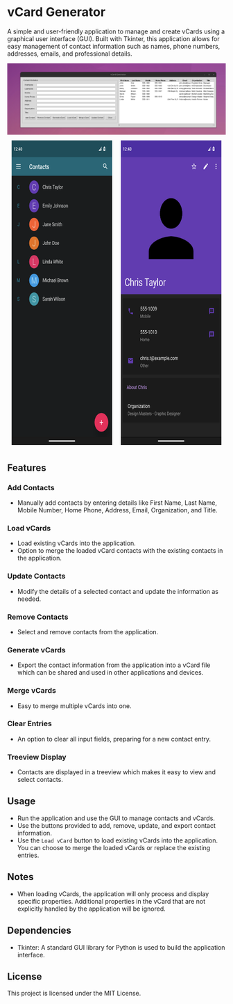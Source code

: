 # vCard Generator

A simple and user-friendly application to manage and create vCards using a graphical user interface (GUI). Built with Tkinter, this application allows for easy management of contact information such as names, phone numbers, addresses, emails, and professional details.

<img src="https://raw.githubusercontent.com/MitchellKopczyk/vCard-Generator/main/image.png"/>
<div style="display: flex; justify-content: space-between; padding: 10px;">
    <img src="image2.png" alt="Image 2" width="300" height="700" style="max-width: 48%;" />
    <img src="image3.png" alt="Image 3" width="300" height="700" style="max-width: 48%;" />
</div>

## Features

### Add Contacts
- Manually add contacts by entering details like First Name, Last Name, Mobile Number, Home Phone, Address, Email, Organization, and Title.

### Load vCards
- Load existing vCards into the application.
- Option to merge the loaded vCard contacts with the existing contacts in the application.

### Update Contacts
- Modify the details of a selected contact and update the information as needed.

### Remove Contacts
- Select and remove contacts from the application.

### Generate vCards
- Export the contact information from the application into a vCard file which can be shared and used in other applications and devices.

### Merge vCards
- Easy to merge multiple vCards into one.

### Clear Entries
- An option to clear all input fields, preparing for a new contact entry.

### Treeview Display
- Contacts are displayed in a treeview which makes it easy to view and select contacts.

## Usage

- Run the application and use the GUI to manage contacts and vCards.
- Use the buttons provided to add, remove, update, and export contact information.
- Use the `Load vCard` button to load existing vCards into the application. You can choose to merge the loaded vCards or replace the existing entries.

## Notes

- When loading vCards, the application will only process and display specific properties. Additional properties in the vCard that are not explicitly handled by the application will be ignored.

## Dependencies

- Tkinter: A standard GUI library for Python is used to build the application interface.

## License

This project is licensed under the MIT License.

